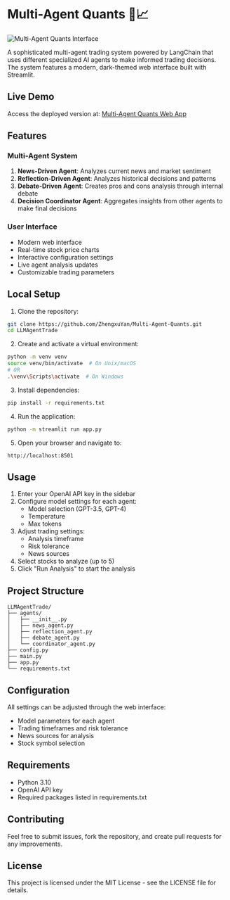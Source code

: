 # Multi-Agent Quants 🤖📈

![Multi-Agent Quants Interface](utils/icon.ico)

A sophisticated multi-agent trading system powered by LangChain that uses different specialized AI agents to make informed trading decisions. The system features a modern, dark-themed web interface built with Streamlit.

## Live Demo

Access the deployed version at: [Multi-Agent Quants Web App](https://multi-agent-quants.streamlit.app/)

## Features

### Multi-Agent System
1. **News-Driven Agent**: Analyzes current news and market sentiment
2. **Reflection-Driven Agent**: Analyzes historical decisions and patterns
3. **Debate-Driven Agent**: Creates pros and cons analysis through internal debate
4. **Decision Coordinator Agent**: Aggregates insights from other agents to make final decisions

### User Interface
- Modern web interface
- Real-time stock price charts
- Interactive configuration settings
- Live agent analysis updates
- Customizable trading parameters

## Local Setup

1. Clone the repository:
```bash
git clone https://github.com/ZhengxuYan/Multi-Agent-Quants.git
cd LLMAgentTrade
```

2. Create and activate a virtual environment:
```bash
python -m venv venv
source venv/bin/activate  # On Unix/macOS
# OR
.\venv\Scripts\activate  # On Windows
```

3. Install dependencies:
```bash
pip install -r requirements.txt
```

4. Run the application:
```bash
python -m streamlit run app.py
```

5. Open your browser and navigate to:
```
http://localhost:8501
```

## Usage

1. Enter your OpenAI API key in the sidebar
2. Configure model settings for each agent:
   - Model selection (GPT-3.5, GPT-4)
   - Temperature
   - Max tokens
3. Adjust trading settings:
   - Analysis timeframe
   - Risk tolerance
   - News sources
4. Select stocks to analyze (up to 5)
5. Click "Run Analysis" to start the analysis

## Project Structure

```
LLMAgentTrade/
├── agents/
│   ├── __init__.py
│   ├── news_agent.py
│   ├── reflection_agent.py
│   ├── debate_agent.py
│   └── coordinator_agent.py
├── config.py
├── main.py
├── app.py
└── requirements.txt
```

## Configuration

All settings can be adjusted through the web interface:
- Model parameters for each agent
- Trading timeframes and risk tolerance
- News sources for analysis
- Stock symbol selection

## Requirements

- Python 3.10
- OpenAI API key
- Required packages listed in requirements.txt

## Contributing

Feel free to submit issues, fork the repository, and create pull requests for any improvements.

## License

This project is licensed under the MIT License - see the LICENSE file for details.